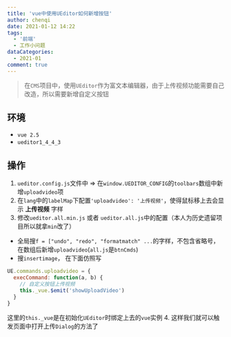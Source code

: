 ```yaml
---
title: 'vue中使用UEditor如何新增按钮'
author: chenqi
date: 2021-01-12 14:22
tags:
  - '前端'
  - 工作小问题
dataCategories:
  - 2021-01
comment: true
---
```

> 在`CMS`项目中，使用`UEditor`作为富文本编辑器，由于上传视频功能需要自己改造，所以需要新增自定义按钮
## 环境
- `vue 2.5`
- `ueditor1_4_4_3`

## 操作
1. `ueditor.config.js`文件中 => 在`window.UEDITOR_CONFIG`的`toolbars`数组中新增`uploadvideo`项
2. 在`lang`中的`labelMap`下配置`'uploadvideo': '上传视频'`，使得鼠标移上去会显示 **上传视频** 字样
3. 修改`ueditor.all.min.js` 或者 `ueditor.all.js`中的配置（本人为历史遗留项目所以就拿`min`改了）
  - 全局搜`f = ["undo", "redo", "formatmatch" ...`的字样，不包含省略号，在数组后新增`uploadvideo`(`all.js`是`btnCmds`)
  - 搜`insertimage`， 在下面仿照写
  ```javascript
  UE.commands.uploadvideo = {
    execCommand: function(a, b) {
      // 自定义按钮上传视频
      this._vue.$emit('showUploadVideo')
    }
  }
  ```
  这里的`this._vue`是在初始化`UEditor`时绑定上去的`vue`实例
4. 这样我们就可以触发页面中打开上传`Dialog`的方法了